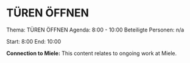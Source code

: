 # TÜREN ÖFFNEN
Thema: TÜREN ÖFFNEN
Agenda: 8:00 - 10:00
Beteiligte Personen: n/a

Start: 8:00
End: 10:00

**Connection to Miele:** This content relates to ongoing work at Miele.
